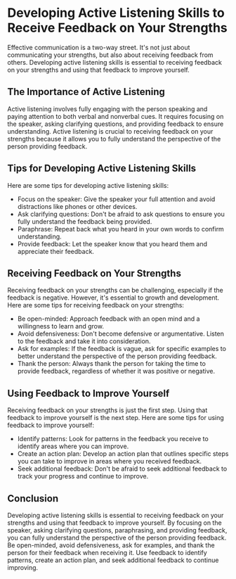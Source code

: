 Developing Active Listening Skills to Receive Feedback on Your Strengths
=============================================================================================================================

Effective communication is a two-way street. It's not just about communicating your strengths, but also about receiving feedback from others. Developing active listening skills is essential to receiving feedback on your strengths and using that feedback to improve yourself.

The Importance of Active Listening
----------------------------------

Active listening involves fully engaging with the person speaking and paying attention to both verbal and nonverbal cues. It requires focusing on the speaker, asking clarifying questions, and providing feedback to ensure understanding. Active listening is crucial to receiving feedback on your strengths because it allows you to fully understand the perspective of the person providing feedback.

Tips for Developing Active Listening Skills
-------------------------------------------

Here are some tips for developing active listening skills:

* Focus on the speaker: Give the speaker your full attention and avoid distractions like phones or other devices.
* Ask clarifying questions: Don't be afraid to ask questions to ensure you fully understand the feedback being provided.
* Paraphrase: Repeat back what you heard in your own words to confirm understanding.
* Provide feedback: Let the speaker know that you heard them and appreciate their feedback.

Receiving Feedback on Your Strengths
------------------------------------

Receiving feedback on your strengths can be challenging, especially if the feedback is negative. However, it's essential to growth and development. Here are some tips for receiving feedback on your strengths:

* Be open-minded: Approach feedback with an open mind and a willingness to learn and grow.
* Avoid defensiveness: Don't become defensive or argumentative. Listen to the feedback and take it into consideration.
* Ask for examples: If the feedback is vague, ask for specific examples to better understand the perspective of the person providing feedback.
* Thank the person: Always thank the person for taking the time to provide feedback, regardless of whether it was positive or negative.

Using Feedback to Improve Yourself
----------------------------------

Receiving feedback on your strengths is just the first step. Using that feedback to improve yourself is the next step. Here are some tips for using feedback to improve yourself:

* Identify patterns: Look for patterns in the feedback you receive to identify areas where you can improve.
* Create an action plan: Develop an action plan that outlines specific steps you can take to improve in areas where you received feedback.
* Seek additional feedback: Don't be afraid to seek additional feedback to track your progress and continue to improve.

Conclusion
----------

Developing active listening skills is essential to receiving feedback on your strengths and using that feedback to improve yourself. By focusing on the speaker, asking clarifying questions, paraphrasing, and providing feedback, you can fully understand the perspective of the person providing feedback. Be open-minded, avoid defensiveness, ask for examples, and thank the person for their feedback when receiving it. Use feedback to identify patterns, create an action plan, and seek additional feedback to continue improving.

